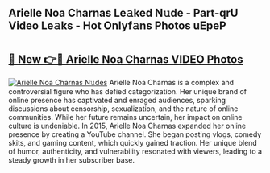 ## Arielle Noa Charnas Le𝚊ked N𝚞de - Part-qrU Video Le𝚊ks - Hot Onlyf𝚊ns Photos uEpeP

# <h2><a href="http://ac35329.deff.icu/?id=Arielle+Noa+Charnas">🔗 New 👉🔴 Arielle Noa Charnas VIDEO Photos</a></h2>

[![Arielle Noa Charnas N𝚞des](https://i.imgur.com/rIISA9y.gif)](http://ac35329.deff.icu/?id=Arielle+Noa+Charnas)
Arielle Noa Charnas is a complex and controversial figure who has defied categorization. Her unique brand of online presence has captivated and enraged audiences, sparking discussions about censorship, sexualization, and the nature of online communities. While her future remains uncertain, her impact on online culture is undeniable. In 2015, Arielle Noa Charnas expanded her online presence by creating a YouTube channel. She began posting vlogs, comedy skits, and gaming content, which quickly gained traction. Her unique blend of humor, authenticity, and vulnerability resonated with viewers, leading to a steady growth in her subscriber base.

